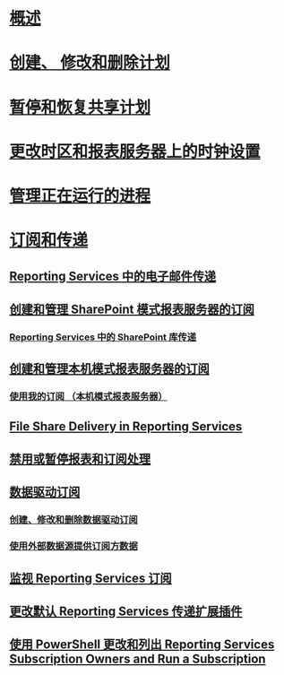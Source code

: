 # [概述](schedules.md)  
# [创建、 修改和删除计划](create-modify-and-delete-schedules.md)  
# [暂停和恢复共享计划](pause-and-resume-shared-schedules.md)  
# [更改时区和报表服务器上的时钟设置](change-time-zones-and-clock-settings-on-a-report-server.md)  
# [管理正在运行的进程](manage-a-running-process.md)  
# [订阅和传递](subscriptions-and-delivery-reporting-services.md)  
## [Reporting Services 中的电子邮件传递](e-mail-delivery-in-reporting-services.md)  
## [创建和管理 SharePoint 模式报表服务器的订阅](create-and-manage-subscriptions-for-sharepoint-mode-report-servers.md)  
### [Reporting Services 中的 SharePoint 库传递](sharepoint-library-delivery-in-reporting-services.md)  
## [创建和管理本机模式报表服务器的订阅](create-and-manage-subscriptions-for-native-mode-report-servers.md)  
### [使用我的订阅 （本机模式报表服务器）](use-my-subscriptions-native-mode-report-server.md)  
## [File Share Delivery in Reporting Services](file-share-delivery-in-reporting-services.md)  
## [禁用或暂停报表和订阅处理](disable-or-pause-report-and-subscription-processing.md)  
## [数据驱动订阅](data-driven-subscriptions.md)  
### [创建、修改和删除数据驱动订阅](create-modify-and-delete-data-driven-subscriptions.md)  
### [使用外部数据源提供订阅方数据](use-an-external-data-source-for-subscriber-data-data-driven-subscription.md)  
## [监视 Reporting Services 订阅](monitor-reporting-services-subscriptions.md)  
## [更改默认 Reporting Services 传递扩展插件](change-the-default-reporting-services-delivery-extension.md)  
## [使用 PowerShell 更改和列出 Reporting Services Subscription Owners and Run a Subscription](manage-subscription-owners-and-run-subscription-powershell.md)  
